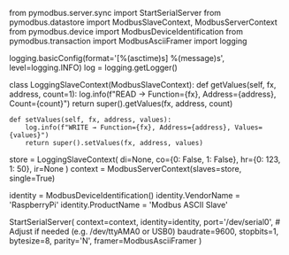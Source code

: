 from pymodbus.server.sync import StartSerialServer
from pymodbus.datastore import ModbusSlaveContext, ModbusServerContext
from pymodbus.device import ModbusDeviceIdentification
from pymodbus.transaction import ModbusAsciiFramer
import logging

logging.basicConfig(format='[%(asctime)s] %(message)s', level=logging.INFO)
log = logging.getLogger()

class LoggingSlaveContext(ModbusSlaveContext):
    def getValues(self, fx, address, count=1):
        log.info(f"READ → Function={fx}, Address={address}, Count={count}")
        return super().getValues(fx, address, count)

    def setValues(self, fx, address, values):
        log.info(f"WRITE → Function={fx}, Address={address}, Values={values}")
        return super().setValues(fx, address, values)

store = LoggingSlaveContext(
    di=None,
    co={0: False, 1: False},
    hr={0: 123, 1: 50},
    ir=None
)
context = ModbusServerContext(slaves=store, single=True)

identity = ModbusDeviceIdentification()
identity.VendorName = 'RaspberryPi'
identity.ProductName = 'Modbus ASCII Slave'

StartSerialServer(
    context=context,
    identity=identity,
    port='/dev/serial0',  # Adjust if needed (e.g. /dev/ttyAMA0 or USB0)
    baudrate=9600,
    stopbits=1,
    bytesize=8,
    parity='N',
    framer=ModbusAsciiFramer
)
